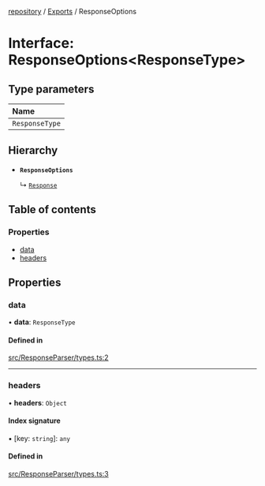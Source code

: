 [repository](../README.md) / [Exports](../modules.md) / ResponseOptions

# Interface: ResponseOptions\<ResponseType\>

## Type parameters

| Name |
| :------ |
| `ResponseType` |

## Hierarchy

- **`ResponseOptions`**

  ↳ [`Response`](Response.md)

## Table of contents

### Properties

- [data](ResponseOptions.md#data)
- [headers](ResponseOptions.md#headers)

## Properties

### data

• **data**: `ResponseType`

#### Defined in

[src/ResponseParser/types.ts:2](https://github.com/AlexKletn/repository/blob/a5dab62/src/ResponseParser/types.ts#L2)

___

### headers

• **headers**: `Object`

#### Index signature

▪ [key: `string`]: `any`

#### Defined in

[src/ResponseParser/types.ts:3](https://github.com/AlexKletn/repository/blob/a5dab62/src/ResponseParser/types.ts#L3)
